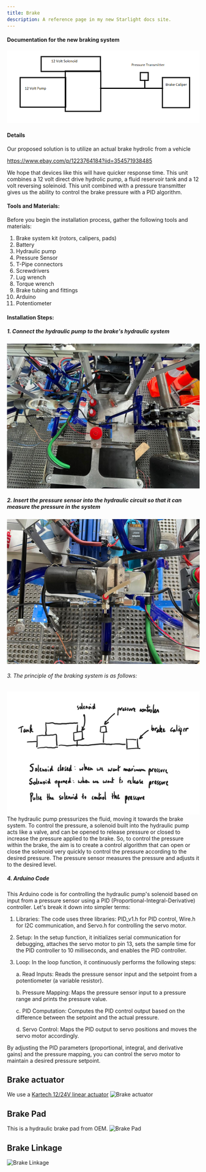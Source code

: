 ```yaml
---
title: Brake
description: A reference page in my new Starlight docs site.
---
```

#### Documentation for the new braking system
![](../../../../../assets/brakingsystem.PNG)
#### Details
Our proposed solution is to utilize an actual brake hydrolic from a vehicle

https://www.ebay.com/p/1223764184?iid=354571938485

We hope that devices like this will have quicker response time. This unit combines a 12 volt  direct drive hydrolic pump, a fluid reservoir tank and a 12 volt reversing soleinoid. This unit combined with a pressure transmitter gives us the ability to control the brake pressure with a PID algorithm.   

#### Tools and Materials:

Before you begin the installation process, gather the following tools and materials:
1. Brake system kit (rotors, calipers, pads)
2. Battery
3. Hydraulic pump
4. Pressure Sensor
5. T-Pipe connectors
6. Screwdrivers
7. Lug wrench
8. Torque wrench
9. Brake tubing and fittings
10. Arduino
11. Potentiometer


#### Installation Steps:

##### 1. Connect the hydraulic pump to the brake's hydraulic system
![](../../../../../assets/brake1.JPEG)
##### 2. Insert the pressure sensor into the hydraulic circuit so that it can measure the pressure in the system
![](../../../../../assets/brake2.JPEG)
###### 3. The principle of the braking system is as follows:
![](../../../../../assets/brake3.PNG)
The hydraulic pump pressurizes the fluid, moving it towards the brake system. To control the pressure, a solenoid built into the hydraulic pump acts like a valve, and can be opened to release pressure or closed to increase the pressure applied to the brake. So, to control the pressure within the brake, the aim is to create a control algorithm that can open or close the solenoid very quickly to control the pressure according to the desired pressure. The pressure sensor measures the pressure and adjusts it to the desired level.

##### 4. Arduino Code
This Arduino code is for controlling the hydraulic pump's solenoid based on input from a pressure sensor using a PID (Proportional-Integral-Derivative) controller. Let's break it down into simpler terms:

1. Libraries: The code uses three libraries: PID_v1.h for PID control, Wire.h for I2C communication, and Servo.h for controlling the servo motor.
2. Setup: In the setup function, it initializes serial communication for debugging, attaches the servo motor to pin 13, sets the sample time for the PID controller to 10 milliseconds, and enables the PID controller.
3. Loop: In the loop function, it continuously performs the following steps:

   a. Read Inputs: Reads the pressure sensor input and the setpoint from a potentiometer (a variable resistor).

   b. Pressure Mapping: Maps the pressure sensor input to a pressure range and prints the pressure value.

   c. PID Computation: Computes the PID control output based on the difference between the setpoint and the actual pressure.
   
   d. Servo Control: Maps the PID output to servo positions and moves the servo motor accordingly.

By adjusting the PID parameters (proportional, integral, and derivative gains) and the pressure mapping, you can control the servo motor to maintain a desired pressure setpoint. 


## Brake actuator
We use a [Kartech 12/24V linear actuator](https://kar-tech.com/12-24v-linear-actuator.html)
![Brake actuator](../../../../../assets/hardware/GoKartV1/IMG_0762.JPG)

## Brake Pad
This is a hydraulic brake pad from OEM.
![Brake Pad](../../../../../assets/hardware/GoKartV1/IMG_0761.JPG)

## Brake Linkage
![Brake Linkage](../../../../../assets/hardware/GoKartV1/IMG_0763.JPG)